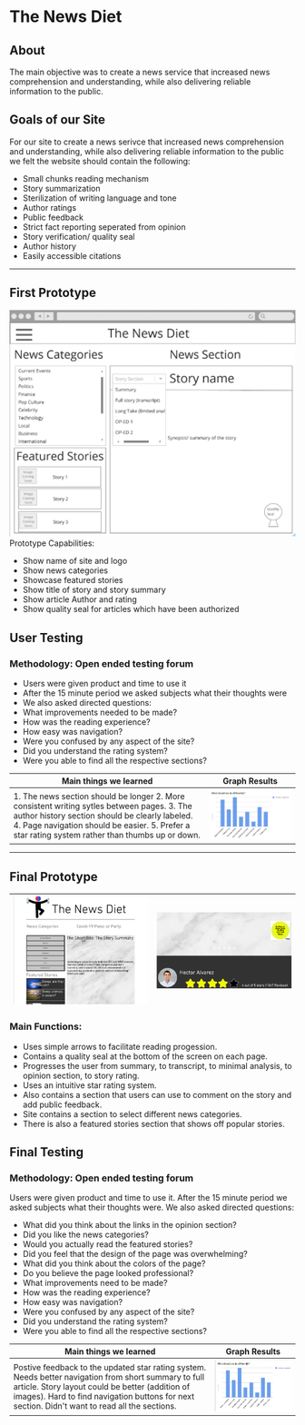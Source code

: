 # The News Diet
## About
The main objective was to create a news service that increased news comprehension and understanding, while also delivering reliable information to the public. 

## Goals of our Site
For our site to create a news serivce that increased news comprehension and understanding, while also delivering reliable information to the public we felt the website should contain the following:
- Small chunks reading mechanism
- Story summarization
- Sterilization of writing language and tone
- Author ratings
- Public feedback
- Strict fact reporting seperated from opinion
- Story verification/ quality seal
- Author history
- Easily accessible citations
---------------------------------------
## First Prototype
![First Prototype Image](readme/images/firstprototype.png)
Prototype Capabilities:
- Show name of site and logo
- Show news categories
- Showcase featured stories
- Show title of story and story summary
- Show article Author and rating
- Show quality seal for articles which have been authorized
## User Testing
### Methodology: Open ended testing forum
- Users were given product and time to use it
- After the 15 minute period we asked subjects what their thoughts were
- We also asked directed questions:
- What improvements needed to be made?
- How was the reading experience?
- How easy was navigation?
- Were you confused by any aspect of the site?
- Did you understand the rating system?
- Were you able to find all the respective sections?

|Main things we learned   |Graph Results   |
|---|---|
|1. The news section should be longer 2. More consistent writing sytles between pages. 3. The author history section should be clearly labeled. 4. Page navigation should be easier.  5. Prefer a star rating system rather than thumbs up or down.   |![Alt text](readme/images/usertest1.png)   |

---------------------------------------
## Final Prototype
| ![Alt text](readme/images/finalprototypehomepage.png)  | ![Alt text](readme/images/finalprototypeauthorreview.png)  |
|---|---|
### Main Functions:
- Uses simple arrows to facilitate reading progession.
- Contains a quality seal at the bottom of the screen on each page.
- Progresses the user from summary, to transcript, to minimal analysis, to opinion section, to story rating.
- Uses an intuitive star rating system.
- Also contains a section that users can use to comment on the story and add public feedback.
- Site contains a section to select different news categories.
- There is also a featured stories section that shows off popular stories.
## Final Testing
### Methodology: Open ended testing forum
Users were given product and time to use it. After the 15 minute period we asked subjects what their thoughts were. We also asked directed questions:
- What did you think about the links in the opinion section?
- Did you like the news categories?
- Would you actually read the featured stories?
- Did you feel that the design of the page was overwhelming?
- What did you think about the colors of the page?
- Do you believe the page looked professional?
- What improvements need to be made?
- How was the reading experience?
- How easy was navigation?
- Were you confused by any aspect of the site?
- Did you understand the rating system?
- Were you able to find all the respective sections?

| Main things we learned  | Graph Results   |
|---|---|
|Postive feedback to the updated star rating system. Needs better navigation from short summary to full article. Story layout could be better (addition of images). Hard to find navigation buttons for next section. Didn't want to read all the sections.   | ![Alt text](readme/images/usertest2.png)  |